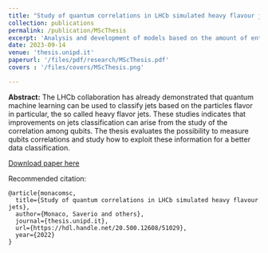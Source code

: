 ```yaml
---
title: "Study of quantum correlations in LHCb simulated heavy flavour jets"
collection: publications
permalink: /publication/MScThesis
excerpt: 'Analysis and development of models based on the amount of entanglement (entropy) generated within a variational quantum circuit during the training phase with the LHCb heavy flavour jets events serving as the dataset for the quantum learning models.'
date: 2023-09-14
venue: 'thesis.unipd.it'
paperurl: '/files/pdf/research/MScThesis.pdf'
covers : '/files/covers/MScThesis.png'

---
```

**Abstract:** The LHCb collaboration has already demonstrated that quantum machine learning can be used to classify jets based on the particles flavor in particular, the so called heavy flavor jets. These studies indicates that improvements on jets classification can arise from the study of the correlation among qubits. The thesis evaluates the possibility to measure qubits correlations and study how to exploit these information for a better data classification. 

[Download paper here](http://saveriomonaco.github.io/files/pdf/research/MScThesis.pdf)

Recommended citation: 

```
@article{monacomsc,
  title={Study of quantum correlations in LHCb simulated heavy flavour jets},
  author={Monaco, Saverio and others},
  journal={thesis.unipd.it},
  url={https://hdl.handle.net/20.500.12608/51029},
  year={2022}
}
```
